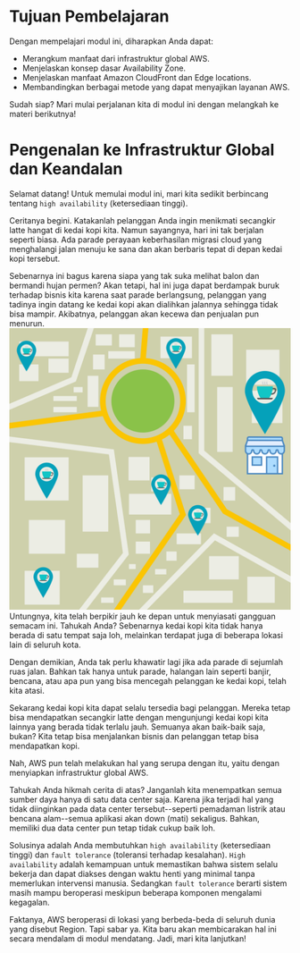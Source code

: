 # Tujuan Pembelajaran
Dengan mempelajari modul ini, diharapkan Anda dapat:

  - Merangkum manfaat dari infrastruktur global AWS.
  - Menjelaskan konsep dasar Availability Zone.
  - Menjelaskan manfaat Amazon CloudFront dan Edge locations.
  - Membandingkan berbagai metode yang dapat menyajikan layanan AWS.

Sudah siap? Mari mulai perjalanan kita di modul ini dengan melangkah ke materi berikutnya!

# Pengenalan ke Infrastruktur Global dan Keandalan
Selamat datang! Untuk memulai modul ini, mari kita sedikit berbincang tentang `high availability` (ketersediaan tinggi).

Ceritanya begini. Katakanlah pelanggan Anda ingin menikmati secangkir latte hangat di kedai kopi kita. Namun sayangnya, hari ini tak berjalan seperti biasa. Ada parade perayaan keberhasilan migrasi cloud yang menghalangi jalan menuju ke sana dan akan berbaris tepat di depan kedai kopi tersebut.

Sebenarnya ini bagus karena siapa yang tak suka melihat balon dan bermandi hujan permen? Akan tetapi, hal ini juga dapat berdampak buruk terhadap bisnis kita karena saat parade berlangsung, pelanggan yang tadinya ingin datang ke kedai kopi akan dialihkan jalannya sehingga tidak bisa mampir. Akibatnya, pelanggan akan kecewa dan penjualan pun menurun.
<img src="img/glo.png">
Untungnya, kita telah berpikir jauh ke depan untuk menyiasati gangguan semacam ini. Tahukah Anda? Sebenarnya kedai kopi kita tidak hanya berada di satu tempat saja loh, melainkan terdapat juga di beberapa lokasi lain di seluruh kota.

Dengan demikian, Anda tak perlu khawatir lagi jika ada parade di sejumlah ruas jalan. Bahkan tak hanya untuk parade, halangan lain seperti banjir, bencana, atau apa pun yang bisa mencegah pelanggan ke kedai kopi, telah kita atasi.

Sekarang kedai kopi kita dapat selalu tersedia bagi pelanggan. Mereka tetap bisa mendapatkan secangkir latte dengan mengunjungi kedai kopi kita lainnya yang berada tidak terlalu jauh. Semuanya akan baik-baik saja, bukan? Kita tetap bisa menjalankan bisnis dan pelanggan tetap bisa mendapatkan kopi.

Nah, AWS pun telah melakukan hal yang serupa dengan itu, yaitu dengan menyiapkan infrastruktur global AWS.

Tahukah Anda hikmah cerita di atas? Janganlah kita menempatkan semua sumber daya hanya di satu data center saja. Karena jika terjadi hal yang tidak diinginkan pada data center tersebut--seperti pemadaman listrik atau bencana alam--semua aplikasi akan down (mati) sekaligus. Bahkan, memiliki dua data center pun tetap tidak cukup baik loh.

Solusinya adalah Anda membutuhkan `high availability` (ketersediaan tinggi) dan `fault tolerance` (toleransi terhadap kesalahan). `High availability` adalah kemampuan untuk memastikan bahwa sistem selalu bekerja dan dapat diakses dengan waktu henti yang minimal tanpa memerlukan intervensi manusia. Sedangkan `fault tolerance` berarti sistem masih mampu beroperasi meskipun beberapa komponen mengalami kegagalan.

Faktanya, AWS beroperasi di lokasi yang berbeda-beda di seluruh dunia yang disebut Region. Tapi sabar ya. Kita baru akan membicarakan hal ini secara mendalam di modul mendatang. Jadi, mari kita lanjutkan!
